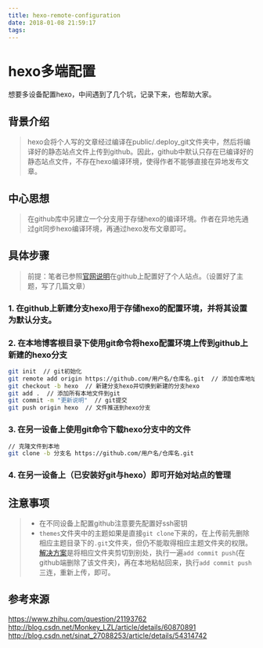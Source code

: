 ```yaml
---
title: hexo-remote-configuration
date: 2018-01-08 21:59:17
tags:
---
```

# hexo多端配置

想要多设备配置hexo，中间遇到了几个坑，记录下来，也帮助大家。

## 背景介绍

>hexo会将个人写的文章经过编译在public/.deploy_git文件夹中，然后将编译好的静态站点文件上传到github。因此，github中默认只存在已编译好的静态站点文件，不存在hexo编译环境，使得作者不能够直接在异地发布文章。

## 中心思想

>在github库中另建立一个分支用于存储hexo的编译环境。作者在异地先通过git同步hexo编译环境，再通过hexo发布文章即可。

## 具体步骤

>前提：笔者已参照[官网说明](https://hexo.io/zh-cn/docs/index.html)在github上配置好了个人站点。（设置好了主题，写了几篇文章）

### 1. 在github上新建分支hexo用于存储hexo的配置环境，并将其设置为默认分支。

### 2. 在本地博客根目录下使用git命令将hexo配置环境上传到github上新建的hexo分支
```bash
git init  // git初始化
git remote add origin https://github.com/用户名/仓库名.git  // 添加仓库地址
git checkout -b hexo  // 新建分支hexo并切换到新建的分支hexo
git add .  // 添加所有本地文件到git
git commit -m "更新说明"  // git提交
git push origin hexo  // 文件推送到hexo分支
```

### 3. 在另一设备上使用git命令下载hexo分支中的文件
```bash
// 克隆文件到本地
git clone -b 分支名 https://github.com/用户名/仓库名.git
```

### 4. 在另一设备上（已安装好git与hexo）即可开始对站点的管理

## 注意事项

>* 在不同设备上配置github注意要先配置好ssh密钥
>* `themes`文件夹中的主题如果是直接`git clone`下来的，在上传前先删除相应主题目录下的`.git`文件夹，但仍不能取得相应主题文件夹的权限。[解决方案](http://blog.csdn.net/sinat_27088253/article/details/54314742)是将相应文件夹剪切到别处，执行一遍`add commit push`(在github端删除了该文件夹)，再在本地粘帖回来，执行`add commit push`三连，重新上传，即可。

## 参考来源
https://www.zhihu.com/question/21193762
http://blog.csdn.net/Monkey_LZL/article/details/60870891
http://blog.csdn.net/sinat_27088253/article/details/54314742
